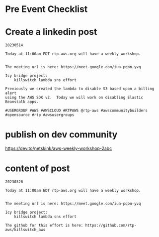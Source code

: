# Pre Event Checklist

# Create a linkedin post

```
20230514

Today at 11:00am EDT rtp-aws.org will have a weekly workshop.  


The meeting url is here: https://meet.google.com/iua-pqbn-yvq

Icy bridge project:
    killswitch lambda sns effort

Previously we created the lambda to disable S3 based upon a billing alert
using the AWS SDK v2.  Today we will work on disabling Elastic Beanstalk apps.

#USERGROUP #AWS #AWSCLOUD #RTPAWS @rtp-aws #awscommunitybuilders #opensource #rtp #awsusergroups
```

# publish on dev community

https://dev.to/netskink/aws-weekly-workshop-2abc


# content of post

```
20230326

Today at 11:00am EDT rtp-aws.org will have a weekly workshop.


The meeting url is here: https://meet.google.com/iua-pqbn-yvq

Icy bridge project:
    killswitch lambda sns effort

The github for this effort is here: https://github.com/rtp-aws/killswitch_aws
```

